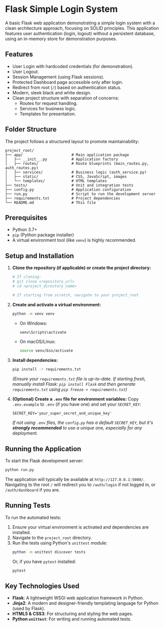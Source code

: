 # Flask Simple Login System

A basic Flask web application demonstrating a simple login system with a clean architecture approach, focusing on SOLID principles. This application features user authentication (login, logout) without a persistent database, using an in-memory store for demonstration purposes.

## Features

* User Login with hardcoded credentials (for demonstration).
* User Logout.
* Session Management (using Flask sessions).
* Protected Dashboard page accessible only after login.
* Redirect from root (`/`) based on authentication status.
* Modern, sleek black and white design.
* Clean project structure with separation of concerns:
    * Routes for request handling.
    * Services for business logic.
    * Templates for presentation.

## Folder Structure

The project follows a structured layout to promote maintainability:
```text
project_root/
├── app/                      # Main application package
│   ├── __init__.py           # Application factory
│   ├── routes/               # Route blueprints (main_routes.py, auth_routes.py)
│   ├── services/             # Business logic (auth_service.py)
│   ├── static/               # CSS, JavaScript, images
│   └── templates/            # HTML templates
├── tests/                    # Unit and integration tests
├── config.py                 # Application configuration
├── run.py                    # Script to run the development server
├── requirements.txt          # Project dependencies
└── README.md                 # This file
```

## Prerequisites

* Python 3.7+
* `pip` (Python package installer)
* A virtual environment tool (like `venv`) is highly recommended.

## Setup and Installation

1.  **Clone the repository (if applicable) or create the project directory:**
    ```bash
    # If cloning:
    # git clone <repository_url>
    # cd <project_directory_name>

    # If starting from scratch, navigate to your project_root
    ```

2.  **Create and activate a virtual environment:**
    ```bash
    python -m venv venv
    ```
    * On Windows:
        ```bash
        venv\Scripts\activate
        ```
    * On macOS/Linux:
        ```bash
        source venv/bin/activate
        ```

3.  **Install dependencies:**
    ```bash
    pip install -r requirements.txt
    ```
    *(Ensure your `requirements.txt` file is up-to-date. If starting fresh, manually install Flask: `pip install Flask` and then generate `requirements.txt` using `pip freeze > requirements.txt`)*

4.  **(Optional) Create a `.env` file for environment variables:**
    Copy `.env.example` to `.env` (if you have one) and set your `SECRET_KEY`:
    ```
    SECRET_KEY='your_super_secret_and_unique_key'
    ```
    *If not using `.env` files, the `config.py` has a default `SECRET_KEY`, but it's **strongly recommended** to use a unique one, especially for any deployment.*

## Running the Application

To start the Flask development server:

```bash
python run.py
```

The application will typically be available at ```http://127.0.0.1:5000/```.
Navigating to the root ```/``` will redirect you to ```/auth/login``` if not logged in, or ```/auth/dashboard``` if you are.

## Running Tests

To run the automated tests:

1.  Ensure your virtual environment is activated and dependencies are installed.
2.  Navigate to the `project_root` directory.
3.  Run the tests using Python's `unittest` module:
    ```bash
    python -m unittest discover tests
    ```
    Or, if you have `pytest` installed:
    ```bash
    pytest
    ```

## Key Technologies Used

* **Flask**: A lightweight WSGI web application framework in Python.
* **Jinja2**: A modern and designer-friendly templating language for Python (used by Flask).
* **HTML5 & CSS3**: For structuring and styling the web pages.
* **Python `unittest`**: For writing and running automated tests.